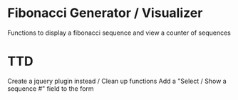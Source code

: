 Fibonacci Generator / Visualizer
=========

Functions to display a fibonacci sequence and view a counter of sequences

TTD
===
Create a jquery plugin instead / Clean up functions
Add a "Select / Show a sequence #" field to the form
